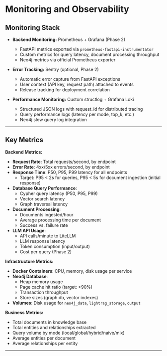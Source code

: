 # Monitoring and Observability

## Monitoring Stack

- **Backend Monitoring:** Prometheus + Grafana (Phase 2)
  - FastAPI metrics exported via `prometheus-fastapi-instrumentator`
  - Custom metrics for query latency, document processing throughput
  - Neo4j metrics via official Prometheus exporter

- **Error Tracking:** Sentry (optional, Phase 2)
  - Automatic error capture from FastAPI exceptions
  - User context (API key, request path) attached to events
  - Release tracking for deployment correlation

- **Performance Monitoring:** Custom structlog + Grafana Loki
  - Structured JSON logs with request_id for distributed tracing
  - Query performance logs (latency per mode, top_k, etc.)
  - Neo4j slow query log integration

---

## Key Metrics

**Backend Metrics:**
- **Request Rate**: Total requests/second, by endpoint
- **Error Rate**: 4xx/5xx errors/second, by endpoint
- **Response Time**: P50, P95, P99 latency for all endpoints
  - Target: P95 < 2s for queries, P95 < 5s for document ingestion (initial response)
- **Database Query Performance**:
  - Cypher query latency (P50, P95, P99)
  - Vector search latency
  - Graph traversal latency
- **Document Processing**:
  - Documents ingested/hour
  - Average processing time per document
  - Success vs. failure rate
- **LLM API Usage**:
  - API calls/minute to LiteLLM
  - LLM response latency
  - Token consumption (input/output)
  - Cost per query (Phase 2)

**Infrastructure Metrics:**
- **Docker Containers**: CPU, memory, disk usage per service
- **Neo4j Database**:
  - Heap memory usage
  - Page cache hit ratio (target: >90%)
  - Transaction throughput
  - Store sizes (graph.db, vector indexes)
- **Volumes**: Disk usage for `neo4j_data`, `lightrag_storage`, `output`

**Business Metrics:**
- Total documents in knowledge base
- Total entities and relationships extracted
- Query volume by mode (local/global/hybrid/naive/mix)
- Average entities per document
- Average relationships per entity

---

